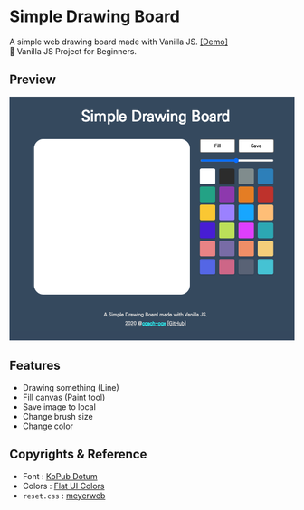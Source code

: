 # Simple Drawing Board

A simple web drawing board made with Vanilla JS. [[Demo]](https://coach-oox.github.io/simple-drawing-board/)  
🎈 Vanilla JS Project for Beginners.

## Preview

![](./preview.png)

## Features

-   Drawing something (Line)
-   Fill canvas (Paint tool)
-   Save image to local
-   Change brush size
-   Change color

## Copyrights & Reference

-   Font : [KoPub Dotum](http://www.kopus.org/biz/electronic/font.aspx)
-   Colors : [Flat UI Colors](https://flatuicolors.com/)
-   `reset.css` : [meyerweb](https://meyerweb.com/eric/tools/css/reset/)
